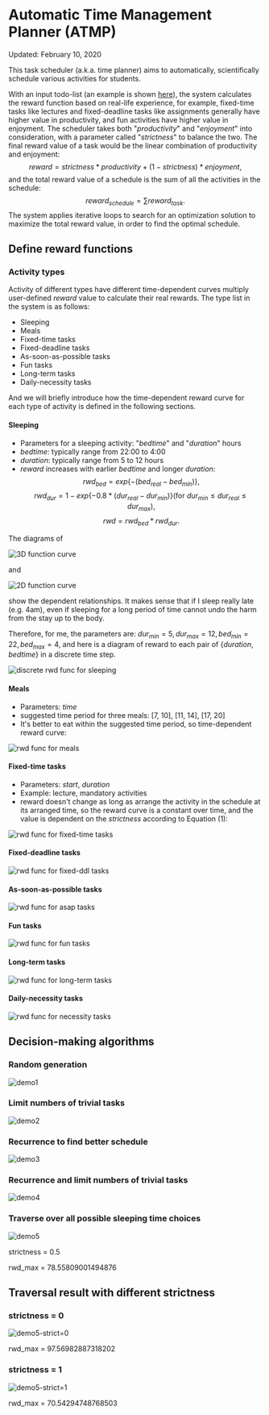 # Automatic Time Management Planner (ATMP)

Updated: February 10, 2020

This task scheduler (a.k.a. time planner) aims to automatically, scientifically schedule various activities for students. 

With an input todo-list (an example is shown [here](todolist.yaml)), the system calculates the reward function based on real-life experience, for example, fixed-time tasks like lectures and fixed-deadline tasks like assignments generally have higher value in productivity, and fun activities have higher value in enjoyment. The scheduler takes both "$productivity$" and "$enjoyment$" into consideration, with a parameter called "$strictness$" to balance the two. The final reward value of a task would be the linear combination of productivity and enjoyment: 
$$
reward=strictness*productivity+(1-strictness)*enjoyment,
$$
and the total reward value of a schedule is the sum of all the activities in the schedule:
$$
reward_{schedule}=\sum{reward_{task}}.
$$
The system applies iterative loops to search for an optimization solution to maximize the total reward value, in order to find the optimal schedule.


## Define reward functions
### Activity types
Activity of different types have different time-dependent curves multiply user-defined $reward$ value to calculate their real rewards. The type list in the system is as follows:
- Sleeping
- Meals
- Fixed-time tasks
- Fixed-deadline tasks
- As-soon-as-possible tasks
- Fun tasks
- Long-term tasks
- Daily-necessity tasks

And we will briefly introduce how the time-dependent reward curve for each type of activity is defined in the following sections.

#### Sleeping
- Parameters for a sleeping activity: "$bedtime$" and "$duration$" hours
- $bedtime$: typically range from 22:00 to 4:00
- $duration$: typically range from 5 to 12 hours
- $reward$ increases with earlier $bedtime$ and longer $duration$:
$$
rwd_{bed} = exp\{-(bed_{real}-bed_{min})\},
$$
$$
rwd_{dur} = 1-exp\{-0.8 * (dur_{real}-dur_{min})\} (\text{for } dur_{min} \leqslant dur_{real} \leqslant dur_{max}),
$$
$$
rwd = rwd_{bed} * rwd_{dur}.
$$

The diagrams of 

![3D function curve](img/3D-bedtime_duration.jpg)

and 

![2D function curve](img/func-bedtime_duration.jpg)

show the dependent relationships. It makes sense that if I sleep really late (e.g. 4am), even if sleeping for a long period of time cannot undo the harm from the stay up to the body.

Therefore, for me, the parameters are: $dur_{min} = 5, dur_{max} = 12, bed_{min} = 22, bed_{max} = 4$, and here is a diagram of reward to each pair of \{$duration$, $bedtime$\} in a discrete time step.

![discrete rwd func for sleeping](img/sleeping.jpg)

#### Meals
- Parameters: $time$
- suggested time period for three meals: [7, 10], [11, 14], [17, 20]
- It's better to eat within the suggested time period, so time-dependent reward curve: 

![rwd func for meals](img/meal.jpg)

#### Fixed-time tasks
- Parameters: $start$, $duration$
- Example: lecture, mandatory activities
- reward doesn't change as long as arrange the activity in the schedule at its arranged time, so the reward curve is a constant over time, and the value is dependent on the $strictness$ according to Equation (1):

![rwd func for fixed-time tasks](img/fixed-time.jpg)

#### Fixed-deadline tasks

![rwd func for fixed-ddl tasks](img/fixed-ddl.jpg)

#### As-soon-as-possible tasks

![rwd func for asap tasks](img/asap.jpg)

#### Fun tasks

![rwd func for fun tasks](img/fun.jpg)

#### Long-term tasks

![rwd func for long-term tasks](img/long-term.jpg)

#### Daily-necessity tasks

![rwd func for necessity tasks](img/necessity.jpg)

## Decision-making algorithms

### Random generation

![demo1](img/demo1-pure-random.png)

### Limit numbers of trivial tasks

![demo2](img/demo2-disposable.png)

### Recurrence to find better schedule

![demo3](img/demo3-recurrence.png)

### Recurrence and limit numbers of trivial tasks

![demo4](img/demo4-recurrence-disposable.png)

### Traverse over all possible sleeping time choices

![demo5](img/demo5-traversal.png)

strictness = 0.5

rwd_max = 78.55809001494876

## Traversal result with different strictness

### strictness = 0

![demo5-strict=0](img/demo5-strict=0.png)

rwd_max = 97.56982887318202

### strictness = 1

![demo5-strict=1](img/demo5-strict=1.png)

rwd_max = 70.54294748768503
